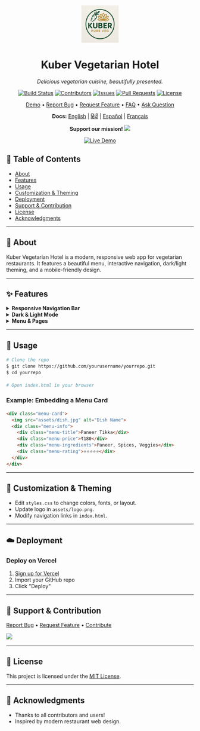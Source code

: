 <!-- LOGO & TITLE -->
<p align="center">
  <img src="assets/logo.png" alt="Kuber Logo" width="100"/>
</p>
<h1 align="center">Kuber Vegetarian Hotel</h1>
<p align="center"><em>Delicious vegetarian cuisine, beautifully presented.</em></p>

<!-- BADGES -->
<p align="center">
  <a href="#"><img src="https://img.shields.io/badge/build-passing-brightgreen" alt="Build Status"></a>
  <a href="#"><img src="https://img.shields.io/github/contributors/HardikQuantumCybernetic/Kuber" alt="Contributors"></a>
  <a href="#"><img src="https://img.shields.io/github/issues/HardikQuantumCybernetic/Kuber" alt="Issues"></a>
  <a href="#"><img src="https://img.shields.io/github/issues-pr/HardikQuantumCybernetic/Kuber" alt="Pull Requests"></a>
  <a href="#"><img src="https://img.shields.io/github/license/HardikQuantumCybernetic/Kuber" alt="License"></a>
</p>

<!-- NAVIGATION LINKS -->
<p align="center">
  <a href="#demo">Demo</a> •
  <a href="#report-bug">Report Bug</a> •
  <a href="#request-feature">Request Feature</a> •
  <a href="#faq">FAQ</a> •
  <a href="#ask-question">Ask Question</a>
</p>

<!-- LANGUAGE SELECTION -->
<p align="center">
  <b>Docs:</b>
  <a href="#">English</a> | <a href="#">हिंदी</a> | <a href="#">Español</a> | <a href="#">Français</a>
</p>

<!-- DONATION & NOTICE -->
<p align="center">
  <b>Support our mission!</b> <a href="https://www.buymeacoffee.com/HardikQuantumCybernetic"><img src="https://img.shields.io/badge/Donate-Buy%20Me%20a%20Coffee-yellow?logo=buy-me-a-coffee"/></a>
</p>
 

<!-- LIVE DEMO BADGE -->
<p align="center">
  <a href="https://kuberpureveg.netlify.app/" target="_blank">
    <img src="https://img.shields.io/badge/Live-Demo-brightgreen?style=for-the-badge&logo=netlify" alt="Live Demo">
  </a>
</p>


## 📑 Table of Contents
- [About](#about)
- [Features](#features)
- [Usage](#usage)
- [Customization & Theming](#customization--theming)
- [Deployment](#deployment)
- [Support & Contribution](#support--contribution)
- [License](#license)
- [Acknowledgments](#acknowledgments)

---

## 🥗 About
Kuber Vegetarian Hotel is a modern, responsive web app for vegetarian restaurants. It features a beautiful menu, interactive navigation, dark/light theming, and a mobile-friendly design.

---

## ✨ Features
<details>
<summary><b>Responsive Navigation Bar</b></summary>
<ul>
  <li>Hamburger menu for mobile</li>
  <li>Logo centered, theme switcher on the right</li>
  <li>Auto-close on navigation</li>
</ul>
</details>
<details>
<summary><b>Dark & Light Mode</b></summary>
<ul>
  <li>Toggle with a stylish switch</li>
  <li>Remembers user preference</li>
</ul>
</details>
<details>
<summary><b>Menu & Pages</b></summary>
<ul>
  <li>Dynamic menu cards</li>
  <li>Contact, About, and Location pages</li>
</ul>
</details>

---

## 🚀 Usage
```bash
# Clone the repo
$ git clone https://github.com/yourusername/yourrepo.git
$ cd yourrepo

# Open index.html in your browser
```

### Example: Embedding a Menu Card
```html
<div class="menu-card">
  <img src="assets/dish.jpg" alt="Dish Name">
  <div class="menu-info">
    <div class="menu-title">Paneer Tikka</div>
    <div class="menu-price">₹180</div>
    <div class="menu-ingredients">Paneer, Spices, Veggies</div>
    <div class="menu-rating">⭐⭐⭐⭐⭐</div>
  </div>
</div>
```

---

## 🎨 Customization & Theming
- Edit `styles.css` to change colors, fonts, or layout.
- Update logo in `assets/logo.png`.
- Modify navigation links in `index.html`.

---

## ☁️ Deployment
### Deploy on Vercel
1. [Sign up for Vercel](https://vercel.com/)
2. Import your GitHub repo
3. Click "Deploy"

---

## 🤝 Support & Contribution
<p>
  <a href="https://github.com/HardikQuantumCybernetic/Kuber/issues">Report Bug</a> •
  <a href="https://github.comHardikQuantumCybernetic/Kuber/pulls">Request Feature</a> •
  <a href="https://github.comHardikQuantumCybernetic/Kuber/blob/main/CONTRIBUTING.md">Contribute</a>
</p>

<p>
  <a href="https://www.buymeacoffee.com/HardikQuantumCybernetic"><img src="https://img.shields.io/badge/Donate-Buy%20Me%20a%20Coffee-yellow?logo=buy-me-a-coffee"/></a>
</p>

---

## 📝 License
This project is licensed under the [MIT License](LICENSE).

---

## 🙏 Acknowledgments
- Thanks to all contributors and users!
- Inspired by modern restaurant web design.

